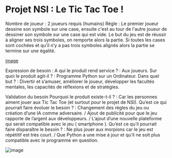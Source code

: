 # Projet NSI : Le Tic Tac Toe !

Nombre de joueur : 2 joueurs requis (humains)
Règle : Le premier joueur dessine son symbole sur une case, ensuite c'est au tour de l'autre joueur de dessiner son symbole sur une case qui est vide.
Le but du jeu est de réussir à aligner ses trois symboles, on remporte alors la partie. Si toutes les cases sont cochées et qu’il n’y a pas trois symboles alignés alors la partie se termine sur une égalité.

[image](https://user-images.githubusercontent.com/72768800/120205801-a8b85600-c22a-11eb-82c3-d932b47248e8.png)


Expression de besoin :
	A qui le produit rend service ? : Aux joueurs.
	Sur quoi le produit agit-il ? : Programme Python sur un Ordinateur.
	Dans quel but ? : Divertir et s’amuser, améliorer le joueur,
développer les facultés mentales, les capacités de réflexions et de stratégies.

Validation du besoin
	Pourquoi le produit existe-t-il ? : Car les personnes aiment jouer aux Tic Tac Toe (et surtout pour le projet de NSI).
	Qu’est ce qui pourrait faire évoluer le besoin ? : Changement des règles du jeu ou création d’une IA comme adversaire. / Ajout de publicité pour que le jeu rapporte de l’argent aux développeurs. / L’ajout d’une nouvelle plateforme qui serait compatible avec le jeu ( smartphone ).
	Qu’est ce qu’il pourrait faire disparaître le besoin ? : Ne plus jouer aux morpions car le jeu est répétitif est très court. / Que Python a une mise à jour et qu’il ne soit plus compatible avec le programme en question.

![image](https://user-images.githubusercontent.com/72768800/120205837-b4a41800-c22a-11eb-971b-c6b3b65f6f74.png)
